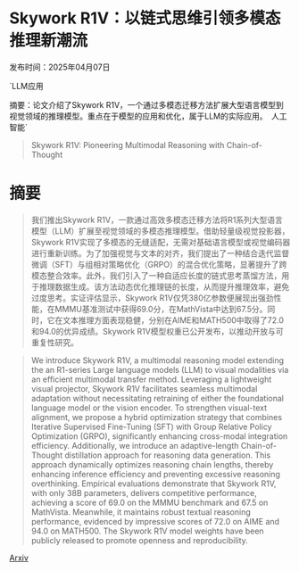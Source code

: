 # Skywork R1V：以链式思维引领多模态推理新潮流

发布时间：2025年04月07日

`LLM应用

摘要：论文介绍了Skywork R1V，一个通过多模态迁移方法扩展大型语言模型到视觉领域的推理模型。重点在于模型的应用和优化，属于LLM的实际应用。` `人工智能`

> Skywork R1V: Pioneering Multimodal Reasoning with Chain-of-Thought

# 摘要

> 我们推出Skywork R1V，一款通过高效多模态迁移方法将R1系列大型语言模型（LLM）扩展至视觉领域的多模态推理模型。借助轻量级视觉投影器，Skywork R1V实现了多模态的无缝适配，无需对基础语言模型或视觉编码器进行重新训练。为了加强视觉与文本的对齐，我们提出了一种结合迭代监督微调（SFT）与组相对策略优化（GRPO）的混合优化策略，显著提升了跨模态整合效率。此外，我们引入了一种自适应长度的链式思考蒸馏方法，用于推理数据生成。该方法动态优化推理链的长度，从而提升推理效率，避免过度思考。实证评估显示，Skywork R1V仅凭380亿参数便展现出强劲性能，在MMMU基准测试中获得69.0分，在MathVista中达到67.5分。同时，它在文本推理方面表现稳健，分别在AIME和MATH500中取得了72.0和94.0的优异成绩。Skywork R1V模型权重已公开发布，以推动开放与可重复性研究。

> We introduce Skywork R1V, a multimodal reasoning model extending the an R1-series Large language models (LLM) to visual modalities via an efficient multimodal transfer method. Leveraging a lightweight visual projector, Skywork R1V facilitates seamless multimodal adaptation without necessitating retraining of either the foundational language model or the vision encoder. To strengthen visual-text alignment, we propose a hybrid optimization strategy that combines Iterative Supervised Fine-Tuning (SFT) with Group Relative Policy Optimization (GRPO), significantly enhancing cross-modal integration efficiency. Additionally, we introduce an adaptive-length Chain-of-Thought distillation approach for reasoning data generation. This approach dynamically optimizes reasoning chain lengths, thereby enhancing inference efficiency and preventing excessive reasoning overthinking. Empirical evaluations demonstrate that Skywork R1V, with only 38B parameters, delivers competitive performance, achieving a score of 69.0 on the MMMU benchmark and 67.5 on MathVista. Meanwhile, it maintains robust textual reasoning performance, evidenced by impressive scores of 72.0 on AIME and 94.0 on MATH500. The Skywork R1V model weights have been publicly released to promote openness and reproducibility.

[Arxiv](https://arxiv.org/abs/2504.05599)